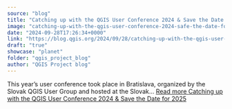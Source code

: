 ```yaml
---
source: "blog"
title: "Catching up with the QGIS User Conference 2024 & Save the Date for 2025"
image: "catching-up-with-the-qgis-user-conference-2024-safe-the-date-for-2025"
date: "2024-09-28T17:26:34+0000"
link: "https://blog.qgis.org/2024/09/28/catching-up-with-the-qgis-user-conference-2024-safe-the-date-for-2025/"
draft: "true"
showcase: "planet"
folder: "qgis_project_blog"
author: "QGIS Project blog"
---
```


This year&#8217;s user conference took place in Bratislava, organized by the Slovak QGIS User Group and hosted at the Slovak&#8230; <a class="read-more" href="https://blog.qgis.org/2024/09/28/catching-up-with-the-qgis-user-conference-2024-safe-the-date-for-2025/">Read more <span class="screen-reader-text">Catching up with the QGIS User Conference 2024 &#38; Save the Date for&#160;2025</span></a>
